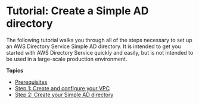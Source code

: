 # Tutorial: Create a Simple AD directory<a name="simple_ad_tutorial_create"></a>

The following tutorial walks you through all of the steps necessary to set up an AWS Directory Service Simple AD directory\. It is intended to get you started with AWS Directory Service quickly and easily, but is not intended to be used in a large\-scale production environment\. 

**Topics**
+ [Prerequisites](gsg_prereqs.md)
+ [Step 1: Create and configure your VPC](gsg_create_vpc.md)
+ [Step 2: Create your Simple AD directory](gsg_create_directory.md)